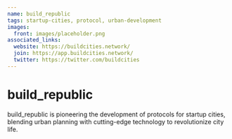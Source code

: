 ```yaml
---
name: build_republic
tags: startup-cities, protocol, urban-development
images:
  front: images/placeholder.png
associated_links:
  website: https://buildcities.network/
  join: https://app.buildcities.network/
  twitter: https://twitter.com/buildcities
---
```


# build_republic

build_republic is pioneering the development of protocols for startup cities, blending urban planning with cutting-edge technology to revolutionize city life.